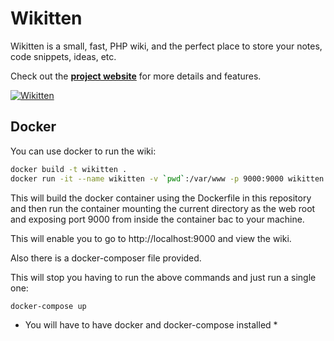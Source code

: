 Wikitten
========

Wikitten is a small, fast, PHP wiki, and the perfect place to store your notes, code snippets, ideas, etc.

Check out the **[project website](http://wikitten.vizuina.com)** for more details and features.

[![Wikitten](http://wikitten.vizuina.com/screenshot.png)](http://wikitten.vizuina.com)

Docker
------

You can use docker to run the wiki:

```bash
docker build -t wikitten .
docker run -it --name wikitten -v `pwd`:/var/www -p 9000:9000 wikitten
```

This will build the docker container using the Dockerfile in this repository and then run the container mounting the current directory as the web root and exposing port 9000 from inside the container bac to your machine.

This will enable you to go to http://localhost:9000 and view the wiki.


Also there is a docker-composer file provided.

This will stop you having to run the above commands and just run a single one:
```bash
docker-compose up
```

* You will have to have docker and docker-compose installed *
